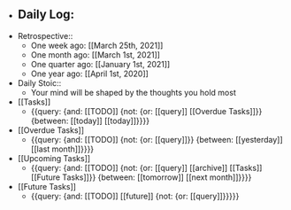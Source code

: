 - Daily Log:
    - 
- Retrospective::
    - One week ago: [[March 25th, 2021]]
    - One month ago: [[March 1st, 2021]]
    - One quarter ago: [[January 1st, 2021]] 
    - One year ago: [[April 1st, 2020]]
- Daily Stoic::
    - Your mind will be shaped by the thoughts you hold most
- [[Tasks]]
    - {{query: {and: [[TODO]] {not: {or: [[query]] [[Overdue Tasks]]}} {between: [[today]] [[today]]}}}}
- [[Overdue Tasks]]
    - {{query: {and: [[TODO]] {not: {or: [[query]]}} {between: [[yesterday]] [[last month]]}}}}
- [[Upcoming Tasks]]
    - {{query: {and: [[TODO]] {not: {or: [[query]] [[archive]] [[Tasks]] [[Future Tasks]]}} {between: [[tomorrow]] [[next month]]}}}}
- [[Future Tasks]]
    - {{query: {and: [[TODO]] [[future]] {not: {or: [[query]]}}}}}
